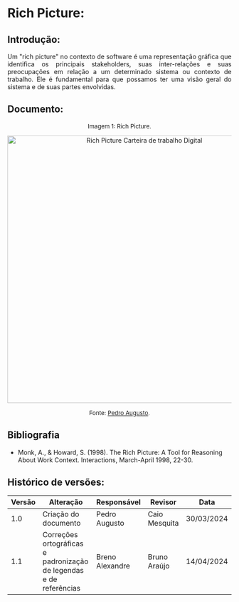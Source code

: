 # Rich Picture:

## Introdução: 

   <p align="justify">
     Um "rich picture" no contexto de software é uma representação gráfica que identifica os principais stakeholders, suas inter-relações
     e suas preocupações em relação a um determinado sistema ou contexto de trabalho.
     Ele é fundamental para que possamos ter uma visão geral do sistema e de suas partes envolvidas.
   </p>

## Documento:

  <center>
   <font size="2"><p style="text-align: center">Imagem 1: Rich Picture.</p></font>
   <img alt="Rich Picture Carteira de trabalho Digital" src="assets/rich_picture.jpg" width="600">
   
  </center>

  <font size="2"><p style="text-align: center">Fonte: [Pedro Augusto](https://github.com/Izarias).</p></font>

## Bibliografia
- Monk, A., & Howard, S. (1998). The Rich Picture: A Tool for Reasoning About Work Context. Interactions, March-April 1998, 22-30. 
  
 ## Histórico de versões:
 
| Versão | Alteração                                                                                                    | Responsável     | Revisor         | Data       |
| ------ | ------------------------------------------------------------------------------------------------------------ | --------------- | --------------- | ---------- |
| 1.0    | Criação do documento                                                                                         | Pedro Augusto   | Caio Mesquita   | 30/03/2024 |
| 1.1    | Correções ortográficas e padronização de legendas e de referências                                           | Breno Alexandre | Bruno Araújo    | 14/04/2024 |

